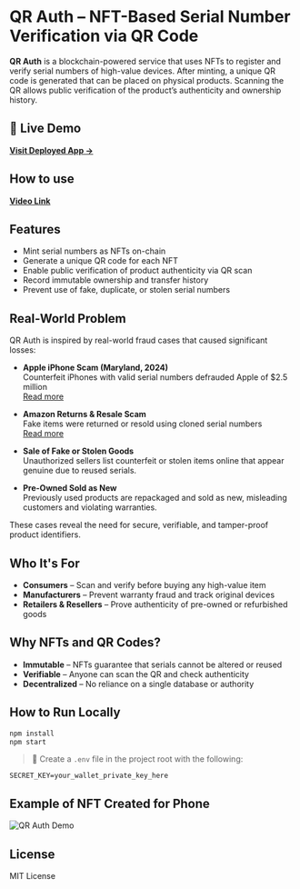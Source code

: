 # QR Auth – NFT-Based Serial Number Verification via QR Code

**QR Auth** is a blockchain-powered service that uses NFTs to register and verify serial numbers of high-value devices. After minting, a unique QR code is generated that can be placed on physical products. Scanning the QR allows public verification of the product’s authenticity and ownership history.

## 🔗 Live Demo

**[Visit Deployed App →](https://qr-auth-solana.onrender.com/)**

## How to use
**[Video Link](https://www.loom.com/share/14d74774021c432bac7807c98a0c34a6)**

## Features

- Mint serial numbers as NFTs on-chain
- Generate a unique QR code for each NFT
- Enable public verification of product authenticity via QR scan
- Record immutable ownership and transfer history
- Prevent use of fake, duplicate, or stolen serial numbers

## Real-World Problem

QR Auth is inspired by real-world fraud cases that caused significant losses:

- **Apple iPhone Scam (Maryland, 2024)**  
  Counterfeit iPhones with valid serial numbers defrauded Apple of $2.5 million  
  [Read more](https://www.usatoday.com/story/news/nation/2024/10/04/counterfeit-iphone-scammers-apple/75518287007)

- **Amazon Returns & Resale Scam**  
  Fake items were returned or resold using cloned serial numbers  
  [Read more](https://storage.courtlistener.com/recap/gov.uscourts.wawd.329310/gov.uscourts.wawd.329310.1.0.pdf)

- **Sale of Fake or Stolen Goods**  
  Unauthorized sellers list counterfeit or stolen items online that appear genuine due to reused serials.

- **Pre-Owned Sold as New**  
  Previously used products are repackaged and sold as new, misleading customers and violating warranties.

These cases reveal the need for secure, verifiable, and tamper-proof product identifiers.

## Who It's For

- **Consumers** – Scan and verify before buying any high-value item
- **Manufacturers** – Prevent warranty fraud and track original devices
- **Retailers & Resellers** – Prove authenticity of pre-owned or refurbished goods

## Why NFTs and QR Codes?

- **Immutable** – NFTs guarantee that serials cannot be altered or reused
- **Verifiable** – Anyone can scan the QR and check authenticity
- **Decentralized** – No reliance on a single database or authority

## How to Run Locally

```bash
npm install
npm start
```

> 📄 Create a `.env` file in the project root with the following:

```
SECRET_KEY=your_wallet_private_key_here
```

## Example of NFT Created for Phone

![QR Auth Demo](https://github.com/user-attachments/assets/93fbef6c-bf3f-480a-873c-9358eb2b1359)

## License

MIT License

